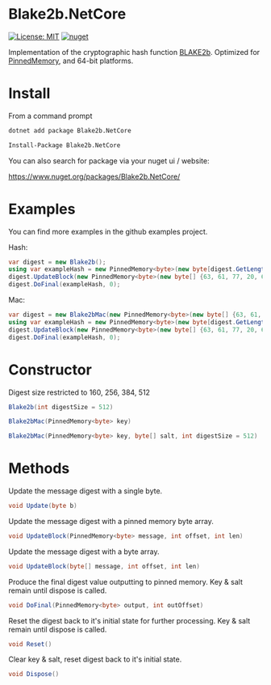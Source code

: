 # Blake2b.NetCore
[![License: MIT](https://img.shields.io/badge/License-MIT-yellow.svg)](https://opensource.org/licenses/MIT) [![nuget](https://img.shields.io/nuget/v/Blake2b.NetCore.svg)](https://www.nuget.org/packages/Blake2b.NetCore/)

Implementation of the cryptographic hash function [BLAKE2b](https://tools.ietf.org/html/draft-saarinen-blake2-02). Optimized for [PinnedMemory](https://github.com/TimothyMeadows/PinnedMemory), and 64-bit platforms.

# Install

From a command prompt
```bash
dotnet add package Blake2b.NetCore
```

```bash
Install-Package Blake2b.NetCore
```

You can also search for package via your nuget ui / website:

https://www.nuget.org/packages/Blake2b.NetCore/

# Examples

You can find more examples in the github examples project.

Hash:
```csharp
var digest = new Blake2b();
using var exampleHash = new PinnedMemory<byte>(new byte[digest.GetLength()]);
digest.UpdateBlock(new PinnedMemory<byte>(new byte[] {63, 61, 77, 20, 63, 61, 77, 20, 63, 61, 77}, false), 0, 11);
digest.DoFinal(exampleHash, 0);
```

Mac:
```csharp
var digest = new Blake2bMac(new PinnedMemory<byte>(new byte[] {63, 61, 77, 20, 63, 61, 77}, false));
using var exampleHash = new PinnedMemory<byte>(new byte[digest.GetLength()]);
digest.UpdateBlock(new PinnedMemory<byte>(new byte[] {63, 61, 77, 20, 63, 61, 77, 20, 63, 61, 77}, false), 0, 11);
digest.DoFinal(exampleHash, 0);
```

# Constructor

Digest size restricted to 160, 256, 384, 512

```csharp
Blake2b(int digestSize = 512)
```
```csharp
Blake2bMac(PinnedMemory<byte> key)
```
```csharp
Blake2bMac(PinnedMemory<byte> key, byte[] salt, int digestSize = 512)
```
# Methods

Update the message digest with a single byte.
```csharp
void Update(byte b)
```

Update the message digest with a pinned memory byte array.
```csharp
void UpdateBlock(PinnedMemory<byte> message, int offset, int len)
```

Update the message digest with a byte array.
```csharp
void UpdateBlock(byte[] message, int offset, int len)
```

Produce the final digest value outputting to pinned memory. Key & salt remain until dispose is called.
```csharp
void DoFinal(PinnedMemory<byte> output, int outOffset)
```

Reset the digest back to it's initial state for further processing. Key & salt remain until dispose is called.
```csharp
void Reset()
```

Clear key & salt, reset digest back to it's initial state.
```csharp
void Dispose()
```
